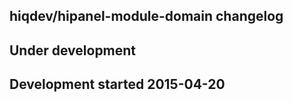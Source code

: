 hiqdev/hipanel-module-domain changelog
--------------------------------------

## Under development


## Development started 2015-04-20

